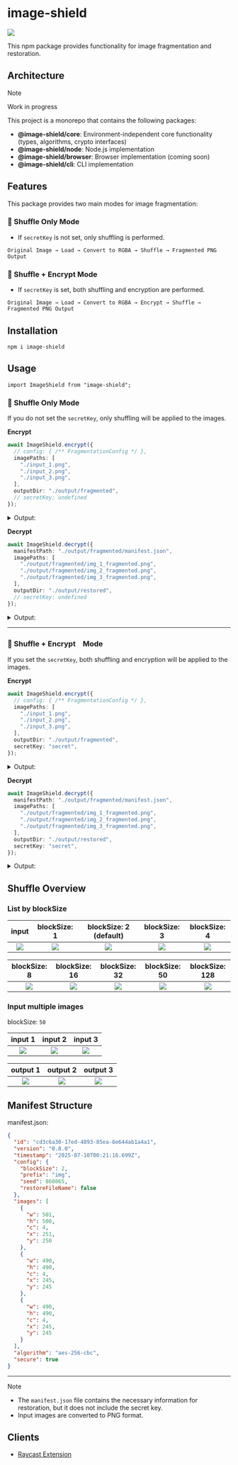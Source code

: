 # image-shield

![](.docs/figure.png)

This npm package provides functionality for image fragmentation and restoration.

## Architecture

> [!NOTE]
> Work in progress

This project is a monorepo that contains the following packages:

- **@image-shield/core**: Environment-independent core functionality (types, algorithms, crypto interfaces)
- **@image-shield/node**: Node.js implementation
- **@image-shield/browser**: Browser implementation (coming soon)
- **@image-shield/cli**: CLI implementation

## Features

This package provides two main modes for image fragmentation:

### 🔀 Shuffle Only Mode
- If `secretKey` is not set, only shuffling is performed.

```
Original Image → Load → Convert to RGBA → Shuffle → Fragmented PNG Output
```

### 🔐 Shuffle + Encrypt Mode
- If `secretKey` is set, both shuffling and encryption are performed.

```
Original Image → Load → Convert to RGBA → Encrypt → Shuffle → Fragmented PNG Output
```

## Installation

```
npm i image-shield
```

## Usage

```
import ImageShield from "image-shield";
```

### 🔀 Shuffle Only Mode

If you do not set the `secretKey`, only shuffling will be applied to the images.

**Encrypt**

```ts
await ImageShield.encrypt({
  // config: { /** FragmentationConfig */ },
  imagePaths: [
    "./input_1.png",
    "./input_2.png",
    "./input_3.png",
  ],
  outputDir: "./output/fragmented",
  // secretKey: undefined
});
```

<details>
<summary>Output:</summary>

```
output
└── fragmented
    ├── img_1_fragmented.png
    ├── img_2_fragmented.png
    ├── img_3_fragmented.png
    └── manifest.json
```

| input 1 | input 2 | input 3 |
|:-------:|:---------------:|:---------------:|
| ![](.docs/input_sample.png) | ![](.docs/input_sample_mono.png) | ![](.docs/input_sample_blue.png) |
| 500 x 500px (109KB) | 400 x 600px (4KB) | 600 x 400px (3KB) |

| output 1 | output 2 | output 3 |
|:-------:|:---------------:|:---------------:|
| ![](.docs/fragmented1/img_1_fragmented.png) | ![](.docs/fragmented1/img_2_fragmented.png) | ![](.docs/fragmented1/img_3_fragmented.png) |
| 494 x 494px (334KB) | 494 x 494px (335KB) | 494 x 494px (334KB) |

</details>

**Decrypt**

```ts
await ImageShield.decrypt({
  manifestPath: "./output/fragmented/manifest.json",
  imagePaths: [
    "./output/fragmented/img_1_fragmented.png",
    "./output/fragmented/img_2_fragmented.png",
    "./output/fragmented/img_3_fragmented.png",
  ],
  outputDir: "./output/restored",
  // secretKey: undefined
});
```

<details>
<summary>Output:</summary>

```
output
└── restored
    ├── img_1.png
    ├── img_2.png
    └── img_3.png
```

| input 1 | input 2 | input 3 |
|:-------:|:---------------:|:---------------:|
| ![](.docs/fragmented1/img_1_fragmented.png) | ![](.docs/fragmented1/img_2_fragmented.png) | ![](.docs/fragmented1/img_3_fragmented.png) |
| 494 x 494px (334KB) | 494 x 494px (335KB) | 494 x 494px (334KB) |

| output 1 | output 2 | output 3 |
|:-------:|:---------------:|:---------------:|
| ![](.docs/restored1/img_1.png) | ![](.docs/restored1/img_2.png) | ![](.docs/restored1/img_3.png) |
| 500 x 500px (117KB) | 400 x 600px (2KB) | 600 x 400px (2KB) |

</details>

---

### 🔐 Shuffle + Encrypt　Mode

If you set the `secretKey`, both shuffling and encryption will be applied to the images.

**Encrypt**

```ts
await ImageShield.encrypt({
  // config: { /** FragmentationConfig */ },
  imagePaths: [
    "./input_1.png",
    "./input_2.png",
    "./input_3.png",
  ],
  outputDir: "./output/fragmented",
  secretKey: "secret",
});
```

<details>
<summary>Output:</summary>

```
output
└── fragmented
    ├── img_1_fragmented.png
    ├── img_2_fragmented.png
    ├── img_3_fragmented.png
    └── manifest.json
```

| input 1 | input 2 | input 3 |
|:-------:|:---------------:|:---------------:|
| ![](.docs/input_sample.png) | ![](.docs/input_sample_mono.png) | ![](.docs/input_sample_blue.png) |
| 500 x 500px (109KB) | 400 x 600px (4KB) | 600 x 400px (3KB) |

| output 1 | output 2 | output 3 |
|:-------:|:---------------:|:---------------:|
| ![](.docs/fragmented2/img_1_fragmented.png) | ![](.docs/fragmented2/img_2_fragmented.png) | ![](.docs/fragmented2/img_3_fragmented.png) |
| 494 x 494px (976KB) | 494 x 494px (976KB) | 494 x 494px (976KB) |

</details>

**Decrypt**

```ts
await ImageShield.decrypt({
  manifestPath: "./output/fragmented/manifest.json",
  imagePaths: [
    "./output/fragmented/img_1_fragmented.png",
    "./output/fragmented/img_2_fragmented.png",
    "./output/fragmented/img_3_fragmented.png",
  ],
  outputDir: "./output/restored",
  secretKey: "secret",
});
```

<details>
<summary>Output:</summary>

```
output
└── restored
    ├── img_1.png
    ├── img_2.png
    └── img_3.png
```

| input 1 | input 2 | input 3 |
|:-------:|:---------------:|:---------------:|
| ![](.docs/fragmented2/img_1_fragmented.png) | ![](.docs/fragmented2/img_2_fragmented.png) | ![](.docs/fragmented2/img_3_fragmented.png) |
| 494 x 494px (976KB) | 494 x 494px (976KB) | 494 x 494px (976KB) |

| output 1 | output 2 | output 3 |
|:-------:|:---------------:|:---------------:|
| ![](.docs/restored2/img_1.png) | ![](.docs/restored2/img_2.png) | ![](.docs/restored2/img_3.png) |
| 500 x 500px (117KB) | 400 x 600px (2KB) | 600 x 400px (2KB) |

</details>


## Shuffle Overview

### List by blockSize

| input | blockSize: 1 | blockSize: 2 (default) | blockSize: 3 | blockSize: 4 |
|:-------:|:---------------:|:---------------:|:---------------:|:----------------:|
| ![](.docs/input_sample.png) | ![](.docs/output_1.png) | ![](.docs/output_2.png) | ![](.docs/output_3.png) | ![](.docs/output_4.png) |

| blockSize: 8 | blockSize: 16 | blockSize: 32 | blockSize: 50 | blockSize: 128 |
|:-------:|:---------------:|:---------------:|:---------------:|:----------------:|
| ![](.docs/output_8.png) | ![](.docs/output_16.png) | ![](.docs/output_32.png) | ![](.docs/output_50.png) | ![](.docs/output_128.png) |

### Input multiple images

blockSize: `50`

| input 1 | input 2 | input 3 |
|:-------:|:---------------:|:---------------:|
| ![](.docs/input_sample.png) | ![](.docs/input_sample_mono.png) | ![](.docs/input_sample_blue.png) |

| output 1 | output 2 | output 3 |
|:-------:|:---------------:|:---------------:|
| ![](.docs/output_m0.png) | ![](.docs/output_m1.png) | ![](.docs/output_m2.png) |

## Manifest Structure

manifest.json:

```json
{
  "id": "cd3c6a30-17ed-4893-85ea-8e644ab1a4a1",
  "version": "0.8.0",
  "timestamp": "2025-07-10T00:21:16.699Z",
  "config": {
    "blockSize": 2,
    "prefix": "img",
    "seed": 860865,
    "restoreFileName": false
  },
  "images": [
    {
      "w": 501,
      "h": 500,
      "c": 4,
      "x": 251,
      "y": 250
    },
    {
      "w": 490,
      "h": 490,
      "c": 4,
      "x": 245,
      "y": 245
    },
    {
      "w": 490,
      "h": 490,
      "c": 4,
      "x": 245,
      "y": 245
    }
  ],
  "algorithm": "aes-256-cbc",
  "secure": true
}
```
</details>

---

> [!NOTE]
> - The `manifest.json` file contains the necessary information for restoration, but it does not include the secret key.
> - Input images are converted to PNG format.

## Clients

- [Raycast Extension](https://github.com/tuki0918/raycast-image-shield)

